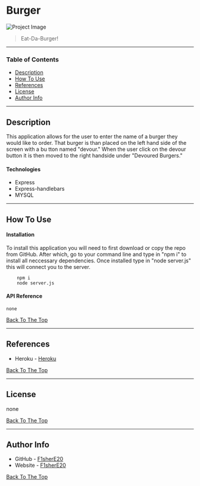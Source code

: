 # Burger

![Project Image]()

>Eat-Da-Burger!

---

### Table of Contents

* [Description](#description)
* [How To Use](#how-to-use)
* [References](#references)
* [License](#license)
* [Author Info](#author-info)

---

## Description
This application allows for the user to enter the name of a burger they would like to order. That burger is than placed on the left hand side of the screen with a bu tton named "devour." When the user click on the devour button it is then moved to the right handside under "Devoured Burgers."

#### Technologies

- Express
- Express-handlebars
- MYSQL

---

## How To Use

#### Installation
To install this application you will need to first download or copy the repo from GitHub. After which, go to your command line and type in "npm i" to install all neccessary dependencies. Once installed type in "node server.js" this will connect you to the server. 
```NPM
    npm i
    node server.js
```

#### API Reference
    none

[Back To The Top](#burger)

---

## References

- Heroku - [Heroku](url)

[Back To The Top](#burger)

---

## License

none

[Back To The Top](#burger)

---

## Author Info

- GitHub - [F1sherE20](https://github.com/FisherE20/Burger)
- Website - [F1sherE20](https://fishere20.github.io/Responsive-Portfolio/) 

[Back To The Top](#burger)